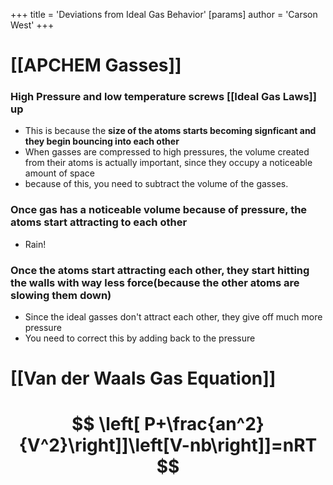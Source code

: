 +++
 title = 'Deviations from Ideal Gas Behavior'
[params]
	author = 'Carson West'
+++

# [[APCHEM Gasses]]

### High Pressure and low temperature screws [[Ideal Gas Laws]] up
- This is because the **size of the atoms starts becoming signficant and they begin bouncing into each other**
- When gasses are compressed to high pressures, the volume created from their atoms is actually important, since they occupy a noticeable amount of space
- because of this, you need to subtract the volume of the gasses.
### Once gas has a noticeable volume because of pressure,  the atoms start attracting to each other
- Rain!
### Once the atoms start attracting each other, they start hitting the walls with way less force(because the other atoms are slowing them down)
- Since the ideal gasses don't attract each other, they give off much more pressure
- You need to correct this by adding back to the pressure
# [[Van der Waals Gas Equation]]
#  $$ \left[ P+\frac{an^2}{V^2}\right]]\left[V-nb\right]]=nRT $$  